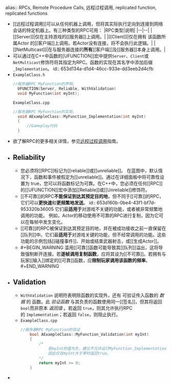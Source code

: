 alias:: RPCs, Remote Procedure Calls, 远程过程调用, replicated function, replicated functions

- [[远程过程调用]]可以从任何机器上调用，但将其实际执行定向到连接到网络会话的特定机器上。有三种类型的RPC可用：
  |RPC类型|说明|
  |--|--|
  |[[Server]]|仅在主持游戏的[[服务器]]上调用。|
  |[[Client]]|仅在拥有 该函数所属Actor 的[[客户端]]上调用。若Actor没有连接，将不会执行此逻辑。|
  |[[NetMulticast]]|在与服务器连接的**所有**[[客户端]]及[[服务器]]本身上调用。|
- 可以通过在C++中函数的[UFUNCTION]]宏中提供`Server`、`Client`或`NetMulticast`修饰符将其指定为RPC。函数的实现在其名字中添加后缀 `_Implementation`。
  id:: 653d134a-d1d4-46cc-933e-dd3eeb2d4cfb
- `ExampleClass.h`
  ``` cpp 
  //服务器RPC MyFunction的声明。
    UFUNCTION(Server, Reliable, WithValidation)
    void MyFunction(int myInt);
  ```
  `ExampleClass.cpp`
  ```cpp 
  //服务器RPC MyFunction的实现。
    void AExampleClass::MyFunction_Implementation(int myInt)
    {
        //Gameplay代码
    }
  ```
- 欲了解RPC的更多相关详情，参见[远程过程调用](https://docs.unrealengine.com/5.3/zh-CN/rpcs-in-unreal-engine)指南。
- ## Reliability
	- 您必须将[[RPC]]标记为[[reliable]]或[[unreliable]]。
	  在蓝图中，默认情况下，函数和事件被假定为[[unreliable]]。通过在详细面板中将可靠性设置为 true，您可以将函数标记为可靠。在C++中，您必须在任何[[RPC]]的[[UFUNCTION]]宏中添加[[Reliable]]或[[Unreliable]]修饰符。
	- [[不可靠]]的RPC**不能保证到达其预定目的地**，但不同于[[可靠]]的RPC，它们可以**更快速**和**更频繁地发送**。
	  id:: 653d160b-0be4-43f1-bf7d-953320b36005
	  它们最**适用于**对游戏不关键的功能，或者被非常频繁地调用的功能。
	  例如，Actor的移动使用不可靠的RPC进行复制，因为它可以在每帧中发生变化。
	- [[可靠]]的RPC被保证到达其预定目的地，并在被成功接收之前一直保留在[[队列]]中。它们最**适用于**对游戏关键的功能，但不经常调用的功能。这些功能的示例包括[[碰撞事件]]、开始或结束武器射击，或[[生成Actor]]。
	- #+BEGIN_WARNING
	  滥用[[可靠]]函数可能导致其[[队列]]溢出，这将导致强制断开连接。若**逐帧调用复制函数**，应将其设为[[不可靠]]。若拥有与玩家[[输入]]绑定的[[可靠]]函数，应**限制玩家调用该函数的频率**。
	  #+END_WARNING
- ## Validation
	- `WithValidation` 说明符表明除函数的实现外，还有 可验证传入函数的 *数据* 的 函数。此 *验证函数* 与其负责的函数使用同一[[签名]]，但其将返回`bool`而非原本 *返回值* 。若返回 `true`，则其允许执行RPC的 `Implementation`；若返回 `false`，则阻止执行。
	- `ExampleClass.cpp`
	  ``` cpp
	  //服务器RPC MyFunction的验证
	      bool AExampleClass::MyFunction_Validation(int myInt)
	      {
	          /*
	              若myInt的值为负，建议不允许运行MyFunction_Implementation。
	              因此仅在myInt大于零时返回true。
	          */
	          return myInt >= 0;
	      }
	  ```
-